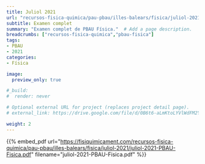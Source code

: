 ```yaml
---
title: Juliol 2021
url: "recursos-fisica-quimica/pau-pbau/illes-balears/fisica/juliol-2021"
subtitle: Examen complet
summary: "Examen complet de PBAU Física."  # Add a page description.
breadcrumbs: ["recursos-fisica-quimica","pbau-fisica"]
tags:
- PBAU
- 2021
categories:
- Física

image:
  preview_only: true

#_build:
#  render: never

# Optional external URL for project (replaces project detail page).
# external_link: https://drive.google.com/file/d/0B6t6-aLmKtoLYVlWdFM2Ym5fV28/view

weight: 2
---
```


{{% embed_pdf url="https://fisiquimicament.com/recursos-fisica-quimica/pau-pbau/illes-balears/fisica/juliol-2021/juliol-2021-PBAU-Fisica.pdf" filename="juliol-2021-PBAU-Fisica.pdf" %}}